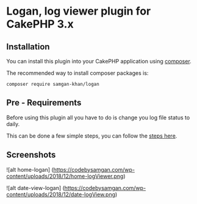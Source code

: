 # Logan, log viewer plugin for CakePHP 3.x

## Installation

You can install this plugin into your CakePHP application using [composer](http://getcomposer.org).

The recommended way to install composer packages is:

```
composer require samgan-khan/logan
```

## Pre - Requirements

Before using this plugin all you have to do is change you log file status to daily.

This can be done a few simple steps, you can follow the [steps here](https://codebysamgan.com/how-to-make-log-daily-in-cakephp-3-x/).


## Screenshots

![alt home-logan] (https://codebysamgan.com/wp-content/uploads/2018/12/home-logViewer.png)

![alt date-view-logan] (https://codebysamgan.com/wp-content/uploads/2018/12/date-logView.png)





